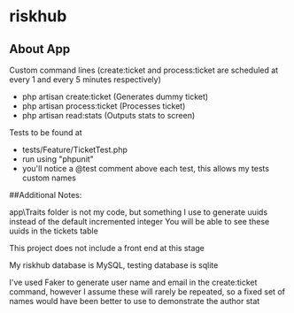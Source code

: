 # riskhub

## About App

Custom command lines (create:ticket and process:ticket are scheduled at every 1 and every 5 minutes respectively)

- php artisan create:ticket (Generates dummy ticket)
- php artisan process:ticket (Processes ticket)
- php artisan read:stats (Outputs stats to screen)

Tests to be found at
- tests/Feature/TicketTest.php
- run using "phpunit"
- you'll notice a @test comment above each test, this allows my tests custom names

##Additional Notes:

app\Traits folder is not my code, but something I use to generate uuids instead of the default incremented integer
You will be able to see these uuids in the tickets table

This project does not include a front end at this stage

My riskhub database is MySQL, testing database is sqlite

I've used Faker to generate user name and email in the create:ticket command, however I assume these will rarely
be repeated, so a fixed set of names would have been better to use to demonstrate the author stat

